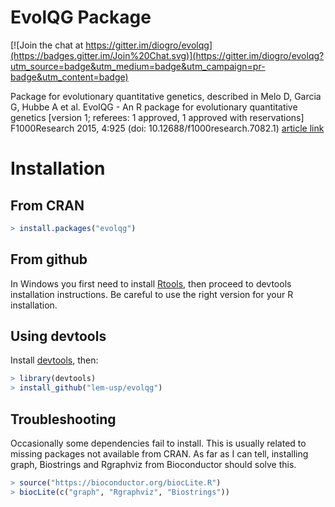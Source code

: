 EvolQG Package
======================

[![Join the chat at https://gitter.im/diogro/evolqg](https://badges.gitter.im/Join%20Chat.svg)](https://gitter.im/diogro/evolqg?utm_source=badge&utm_medium=badge&utm_campaign=pr-badge&utm_content=badge)

Package for evolutionary quantitative genetics, described in Melo D, Garcia G, Hubbe A et al. EvolQG - An R package for evolutionary quantitative genetics [version 1; referees: 1 approved, 1 approved with reservations] F1000Research 2015, 4:925 (doi: 10.12688/f1000research.7082.1) [article link](http://f1000research.com/articles/4-925/v1)


Installation
============

From CRAN
---------

```R
> install.packages("evolqg")
```

From github
-----------

In Windows you first need to install [Rtools](http://cran.r-project.org/bin/windows/Rtools/), then proceed to devtools installation instructions. Be careful to use the right version for your R installation.


Using devtools
--------------

Install [devtools](http://www.rstudio.com/projects/devtools/), then:

```R
> library(devtools)
> install_github("lem-usp/evolqg")
```

Troubleshooting
---------------

Occasionally some dependencies fail to install. This is usually related to missing packages not available from CRAN. As far as I can tell, installing graph, Biostrings and Rgraphviz from Bioconductor should solve this.

```R
> source("https://bioconductor.org/biocLite.R")
> biocLite(c("graph", "Rgraphviz", "Biostrings"))
```
